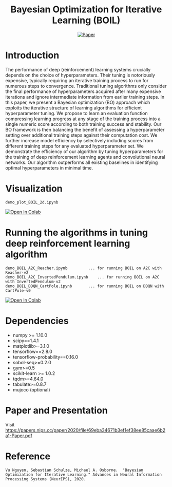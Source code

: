 <div align="center">

# Bayesian Optimization for Iterative Learning (BOIL)


[![Paper](http://img.shields.io/badge/paper-arxiv.2006.07593-B31B1B.svg)](https://arxiv.org/pdf/1909.09593.pdf)
</div>

# Introduction
The performance of deep (reinforcement) learning systems crucially depends on the choice of hyperparameters. Their tuning is notoriously expensive, typically requiring an iterative training process to run for numerous steps to convergence. Traditional tuning algorithms only consider the final performance of hyperparameters acquired after many expensive iterations and ignore intermediate information from earlier training steps. In this paper, we present a Bayesian optimization (BO) approach which exploits the iterative structure of learning algorithms for efficient hyperparameter tuning. We propose to learn an evaluation function compressing learning progress at any stage of the training process into a single numeric score according to both training success and stability. Our BO framework is then balancing the benefit of assessing a hyperparameter setting over additional training steps against their computation cost. We further increase model efficiency by selectively including scores from different training steps for any evaluated hyperparameter set. We demonstrate the efficiency of our algorithm by tuning hyperparameters for the training of deep reinforcement learning agents and convolutional
neural networks. Our algorithm outperforms all existing baselines in identifying optimal hyperparameters in minimal time.


# Visualization
```
demo_plot_BOIL_2d.ipynb
```
[![Open In Colab](https://colab.research.google.com/assets/colab-badge.svg)](https://colab.research.google.com/drive/1npEC6F7tjGXiW5nrc7qEc68PNAWf2QQd#scrollTo=t9JbeFHQA7gj)

# Running the algorithms in tuning deep reinforcement learning algorithm
```
demo_BOIL_A2C_Reacher.ipynb 		... for running BOIL on A2C with Reacher-v2
demo_BOIL_A2C_InvertedPendulum.ipynb	... for running BOIL on A2C with InvertedPendulum-v2
demo_BOIL_DDQN_CartPole.ipynb		... for running BOIL on DDQN with CartPole-v0
```
[![Open In Colab](https://colab.research.google.com/assets/colab-badge.svg)](https://colab.research.google.com/drive/1wcyCSDhoVGh_AcX3FJRj6gFrk55C9LnO#scrollTo=HGCZqXSvQGIP)


# Dependencies
* numpy >= 1.10.0
* scipy==1.4.1
* matplotlib>=3.1.0
* tensorflow==2.8.0
* tensorflow-probability==0.16.0
* sobol-seq>=0.2.0
* gym>=0.5
* scikit-learn >= 1.0.2
* tqdm>=4.64.0
* tabulate>=0.8.7
* mujoco (optional)


# Paper and Presentation
Visit https://papers.nips.cc/paper/2020/file/69eba34671b3ef1ef38ee85caae6b2a1-Paper.pdf


# Reference
```
Vu Nguyen, Sebastian Schulze, Michael A. Osborne.  "Bayesian Optimization for Iterative Learning." Advances in Neural Information Processing Systems (NeurIPS), 2020.
```
